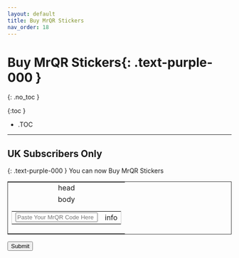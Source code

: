 ```yaml
---
layout: default
title: Buy MrQR Stickers
nav_order: 18
---
```


<html>
<head>
<style>
.button {
  padding: 5px 12px;
  text-align: center;
  text-decoration: none;
  display: inline-block;
  font-size: 9px;
  margin: 4px 2px;
  cursor: pointer; }
.button1 {background-color: #555555;} /* Black */
.button2 {background-color: white;}
.button1 {color: white;}
.button2 {color: grey;}
.button1 {border: none;}
.button2 {border: 1px solid grey}
.button1 {border-radius: 5px;}
.button2 {border-radius: 5px;}
</style>
</head>
</html>

# **Buy MrQR Stickers**{: .text-purple-000 }
{: .no_toc }

{:toc }
- .TOC
___
## UK Subscribers Only
{: .text-purple-000 }
 You can now Buy MrQR Stickers

<html>
<form method="post" action="mailto:mark@whitacre-heath.co.uk" >

<table width="600" style="border:1px solid #333">
  <tr>
    <td align="center">head</td>
  </tr>
  <tr>
    <td align="center">
      body 
      <table align="center" width="300" border="0" cellspacing="0" cellpadding="0" style="border:1px solid #ccc;">
        <tr>
          <td> 
               <input type="text" placeholder="Paste Your MrQR Code Here" name="Label 1" required> </td>
          <td> info </td>
        </tr>
      </table>
    </td>
  </tr>
</table>

<input type="submit" value="Submit" /> 
</form>
</html>
